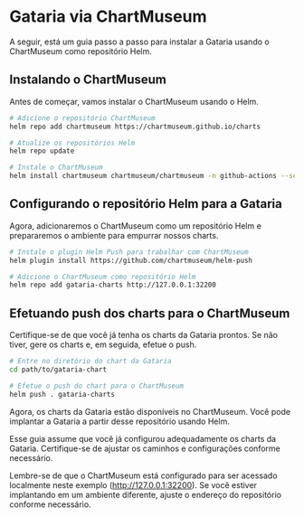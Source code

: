 # Gataria via ChartMuseum

A seguir, está um guia passo a passo para instalar a Gataria usando o ChartMuseum como repositório Helm.

## Instalando o ChartMuseum

Antes de começar, vamos instalar o ChartMuseum usando o Helm.

```bash
# Adicione o repositório ChartMuseum
helm repo add chartmuseum https://chartmuseum.github.io/charts

# Atualize os repositórios Helm
helm repo update

# Instale o ChartMuseum
helm install chartmuseum chartmuseum/chartmuseum -n github-actions --set service.type=NodePort --set service.nodePort=32200 --set env.open.DISABLE_API=false
```

## Configurando o repositório Helm para a Gataria

Agora, adicionaremos o ChartMuseum como um repositório Helm e prepararemos o ambiente para empurrar nossos charts.

```bash
# Instale o plugin Helm Push para trabalhar com ChartMuseum
helm plugin install https://github.com/chartmuseum/helm-push

# Adicione o ChartMuseum como repositório Helm
helm repo add gataria-charts http://127.0.0.1:32200
```

## Efetuando push dos charts para o ChartMuseum

Certifique-se de que você já tenha os charts da Gataria prontos. Se não tiver, gere os charts e, em seguida, efetue o push.

```bash
# Entre no diretório do chart da Gataria
cd path/to/gataria-chart

# Efetue o push do chart para o ChartMuseum
helm push . gataria-charts
```

Agora, os charts da Gataria estão disponíveis no ChartMuseum. Você pode implantar a Gataria a partir desse repositório usando Helm.

Esse guia assume que você já configurou adequadamente os charts da Gataria. Certifique-se de ajustar os caminhos e configurações conforme necessário.

Lembre-se de que o ChartMuseum está configurado para ser acessado localmente neste exemplo (http://127.0.0.1:32200). Se você estiver implantando em um ambiente diferente, ajuste o endereço do repositório conforme necessário.

